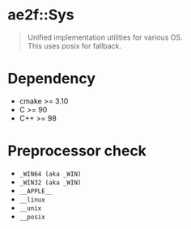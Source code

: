 # ae2f::Sys
> Unified implementation utilities for various OS.  
> This uses posix for fallback.

# Dependency
- cmake >= 3.10
- C >= 90
- C++ >= 98

# Preprocessor check
- `_WIN64 (aka _WIN)`
- `_WIN32 (aka _WIN)`
- `__APPLE__`
- `__linux`
- `__unix`
- `__posix`
